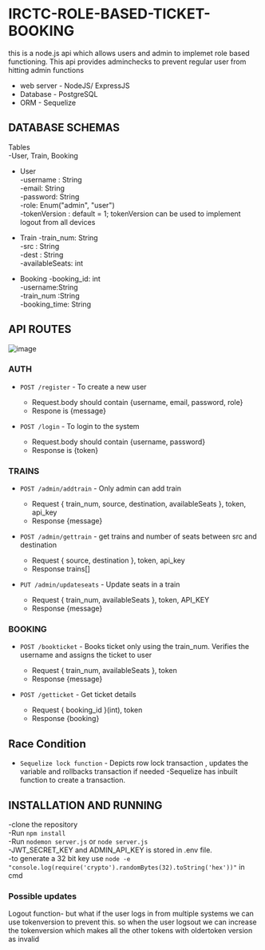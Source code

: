 # IRCTC-ROLE-BASED-TICKET-BOOKING

this is a node.js api which allows users and admin to implemet role based functioning. This api provides adminchecks to prevent regular user from hitting admin functions

- web server - NodeJS/ ExpressJS <br>
- Database - PostgreSQL<br>
- ORM - Sequelize<br>

## DATABASE SCHEMAS

Tables<br>
-User, Train, Booking

- User<br>
  -username : String<br>
  -email: String<br>
  -password: String<br>
  -role: Enum("admin", "user")<br>
  -tokenVersion : default = 1;
  tokenVersion can be used to implement logout from all devices

- Train
  -train_num: String<br>
  -src : String<br>
  -dest : String<br>
  -availableSeats: int<br>

- Booking
  -booking_id: int<br>
  -username:String<br>
  -train_num :String<br>
  -booking_time: String<br>

## API ROUTES

![image](https://github.com/user-attachments/assets/84f0b9e7-fa71-40eb-9d0c-c47a96ec857a)

### AUTH

- `POST /register` - To create a new user

  - Request.body should contain {username, email, password, role}
  - Respone is {message}

- `POST /login` - To login to the system
  - Request.body should contain {username, password}
  - Response is {token}

### TRAINS

- `POST /admin/addtrain` - Only admin can add train

  - Request { train_num, source, destination, availableSeats }, token, api_key
  - Response {message}

- `POST /admin/gettrain` - get trains and number of seats between src and destination

  - Request { source, destination }, token, api_key
  - Response trains[]

- `PUT /admin/updateseats` - Update seats in a train
  - Request { train_num, availableSeats }, token, API_KEY
  - Response {message}

### BOOKING

- `POST /bookticket` - Books ticket only using the train_num. Verifies the username and assigns the ticket to user

  - Request { train_num, availableSeats }, token
  - Response {message}

- `POST /getticket` - Get ticket details

  - Request { booking_id }(int), token
  - Response {booking}

## Race Condition

- `Sequelize lock function` - Depicts row lock transaction , updates the variable and rollbacks transaction if needed
  -Sequelize has inbuilt function to create a transaction.

## INSTALLATION AND RUNNING

-clone the repository<br>
-Run `npm install`<br>
-Run `nodemon server.js` or `node server.js`<br>
-JWT_SECRET_KEY and ADMIN_API_KEY is stored in .env file.<br>
-to generate a 32 bit key use `node -e "console.log(require('crypto').randomBytes(32).toString('hex'))"` in cmd

### Possible updates

Logout function- but what if the user logs in from multiple systems
we can use tokenversion to prevent this. so when the user logsout we can increase the tokenversion which makes all the other tokens with oldertoken version as invalid
